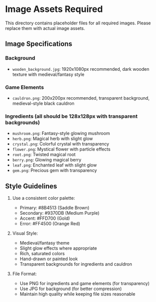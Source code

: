 # Image Assets Required

This directory contains placeholder files for all required images. Please replace them with actual image assets.

## Image Specifications

### Background
- `wooden_background.jpg`: 1920x1080px recommended, dark wooden texture with medieval/fantasy style

### Game Elements
- `cauldron.png`: 200x200px recommended, transparent background, medieval-style black cauldron

### Ingredients (all should be 128x128px with transparent backgrounds)
- `mushroom.png`: Fantasy-style glowing mushroom
- `herb.png`: Magical herb with slight glow
- `crystal.png`: Colorful crystal with transparency
- `flower.png`: Mystical flower with particle effects
- `root.png`: Twisted magical root
- `berry.png`: Glowing magical berry
- `leaf.png`: Enchanted leaf with slight glow
- `gem.png`: Precious gem with transparency

## Style Guidelines
1. Use a consistent color palette:
   - Primary: #8B4513 (Saddle Brown)
   - Secondary: #9370DB (Medium Purple)
   - Accent: #FFD700 (Gold)
   - Error: #FF4500 (Orange Red)

2. Visual Style:
   - Medieval/fantasy theme
   - Slight glow effects where appropriate
   - Rich, saturated colors
   - Hand-drawn or painted look
   - Transparent backgrounds for ingredients and cauldron

3. File Format:
   - Use PNG for ingredients and game elements (for transparency)
   - Use JPG for background (for better compression)
   - Maintain high quality while keeping file sizes reasonable 